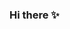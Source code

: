 ### Hi there ✨

<!--
**tijanae/tijanae** is a ✨ _special_ ✨ repository because its `README.md` (this file) appears on your GitHub profile.

Im an iOS Fellow @ pursuit.org
My first "Hello World" was in June 2019

- 🔭 I’m currently working on a yoga app called SeekingPeace 🧘🏾‍♀️
- 🌱 I’m currently learning swift & objective C
- 😄 Pronouns: she/her
- ⚡ Fun fact: the moon gets earthquakes! (moonquakes)
-->
